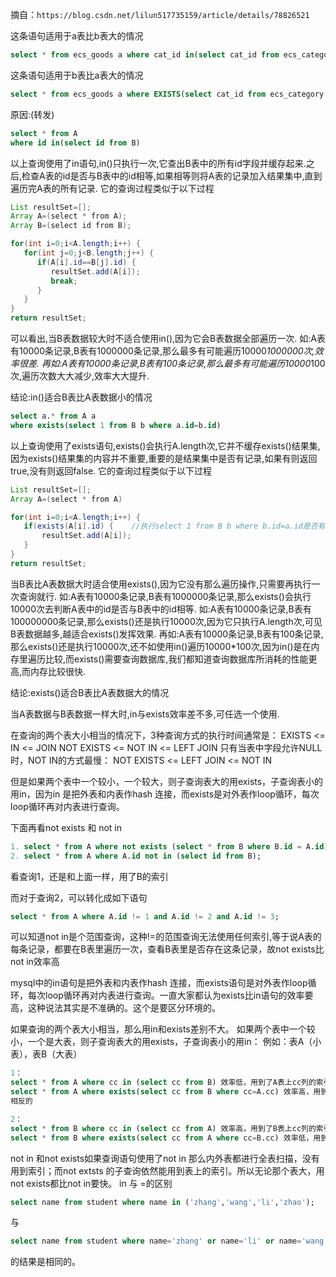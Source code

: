 摘自：`https://blog.csdn.net/lilun517735159/article/details/78826521`

这条语句适用于a表比b表大的情况

```sql
select * from ecs_goods a where cat_id in(select cat_id from ecs_category);
```

这条语句适用于b表比a表大的情况

```sql
select * from ecs_goods a where EXISTS(select cat_id from ecs_category b where a.cat_id = b.cat_id);
```



原因:(转发)

```sql
select * from A
where id in(select id from B)
```

以上查询使用了in语句,in()只执行一次,它查出B表中的所有id字段并缓存起来.之后,检查A表的id是否与B表中的id相等,如果相等则将A表的记录加入结果集中,直到遍历完A表的所有记录.
它的查询过程类似于以下过程

```java
List resultSet=[];
Array A=(select * from A);
Array B=(select id from B);

for(int i=0;i<A.length;i++) {
   for(int j=0;j<B.length;j++) {
      if(A[i].id==B[j].id) {
         resultSet.add(A[i]);
         break;
      }
   }
}
return resultSet;
```



可以看出,当B表数据较大时不适合使用in(),因为它会B表数据全部遍历一次.
如:A表有10000条记录,B表有1000000条记录,那么最多有可能遍历10000*1000000次,效率很差.
再如:A表有10000条记录,B表有100条记录,那么最多有可能遍历10000*100次,遍历次数大大减少,效率大大提升.

结论:in()适合B表比A表数据小的情况

```sql
select a.* from A a 
where exists(select 1 from B b where a.id=b.id)
```



以上查询使用了exists语句,exists()会执行A.length次,它并不缓存exists()结果集,因为exists()结果集的内容并不重要,重要的是结果集中是否有记录,如果有则返回true,没有则返回false.
它的查询过程类似于以下过程

```java
List resultSet=[];
Array A=(select * from A)

for(int i=0;i<A.length;i++) {
   if(exists(A[i].id) {    //执行select 1 from B b where b.id=a.id是否有记录返回
       resultSet.add(A[i]);
   }
}
return resultSet;
```



当B表比A表数据大时适合使用exists(),因为它没有那么遍历操作,只需要再执行一次查询就行.
如:A表有10000条记录,B表有1000000条记录,那么exists()会执行10000次去判断A表中的id是否与B表中的id相等.
如:A表有10000条记录,B表有100000000条记录,那么exists()还是执行10000次,因为它只执行A.length次,可见B表数据越多,越适合exists()发挥效果.
再如:A表有10000条记录,B表有100条记录,那么exists()还是执行10000次,还不如使用in()遍历10000*100次,因为in()是在内存里遍历比较,而exists()需要查询数据库,我们都知道查询数据库所消耗的性能更高,而内存比较很快.

结论:exists()适合B表比A表数据大的情况

当A表数据与B表数据一样大时,in与exists效率差不多,可任选一个使用.

在查询的两个表大小相当的情况下，3种查询方式的执行时间通常是：
EXISTS <= IN <= JOIN
NOT EXISTS <= NOT IN <= LEFT JOIN
只有当表中字段允许NULL时，NOT IN的方式最慢：
NOT EXISTS <= LEFT JOIN <= NOT IN

但是如果两个表中一个较小，一个较大，则子查询表大的用exists，子查询表小的用in，因为in 是把外表和内表作hash 连接，而exists是对外表作loop循环，每次loop循环再对内表进行查询。



下面再看not exists 和 not in

```sql
1. select * from A where not exists (select * from B where B.id = A.id);
2. select * from A where A.id not in (select id from B);
```

看查询1，还是和上面一样，用了B的索引

而对于查询2，可以转化成如下语句

```sql
select * from A where A.id != 1 and A.id != 2 and A.id != 3;
```

可以知道not in是个范围查询，这种!=的范围查询无法使用任何索引,等于说A表的每条记录，都要在B表里遍历一次，查看B表里是否存在这条记录，故not exists比not in效率高

mysql中的in语句是把外表和内表作hash 连接，而exists语句是对外表作loop循环，每次loop循环再对内表进行查询。一直大家都认为exists比in语句的效率要高，这种说法其实是不准确的。这个是要区分环境的。


如果查询的两个表大小相当，那么用in和exists差别不大。 
如果两个表中一个较小，一个是大表，则子查询表大的用exists，子查询表小的用in： 
例如：表A（小表），表B（大表）

```sql
1：
select * from A where cc in (select cc from B) 效率低，用到了A表上cc列的索引；
select * from A where exists(select cc from B where cc=A.cc) 效率高，用到了B表上cc列的索引。 
相反的

2：
select * from B where cc in (select cc from A) 效率高，用到了B表上cc列的索引；
select * from B where exists(select cc from A where cc=B.cc) 效率低，用到了A表上cc列的索引。
```

not in 和not exists如果查询语句使用了not in 那么内外表都进行全表扫描，没有用到索引；而not extsts 的子查询依然能用到表上的索引。所以无论那个表大，用not exists都比not in要快。 
in 与 =的区别 

```sql
select name from student where name in ('zhang','wang','li','zhao'); 
```

与 

```sql
select name from student where name='zhang' or name='li' or name='wang' or name='zhao' 
```

的结果是相同的。
